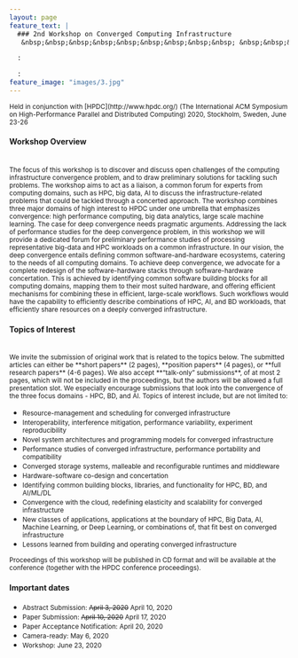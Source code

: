 ```yaml
---
layout: page
feature_text: | 
  ### 2nd Workshop on Converged Computing Infrastructure
   &nbsp;&nbsp;&nbsp;&nbsp;&nbsp;&nbsp;&nbsp;&nbsp;&nbsp; &nbsp;&nbsp;&nbsp;&nbsp;&nbsp;&nbsp;&nbsp;&nbsp;&nbsp; &nbsp;&nbsp;&nbsp;&nbsp;&nbsp;&nbsp;&nbsp;&nbsp;&nbsp; &nbsp;&nbsp;&nbsp;&nbsp;&nbsp;&nbsp;&nbsp;&nbsp;&nbsp;  &nbsp;&nbsp;&nbsp;&nbsp;&nbsp;&nbsp;&nbsp;&nbsp;&nbsp; &nbsp;&nbsp;&nbsp;&nbsp;&nbsp;&nbsp;&nbsp;&nbsp;&nbsp; June 23, 2020 Stockholm, Sweden

  :

  :
feature_image: "images/3.jpg"
---
```


<small>
Held in conjunction with [HPDC](http://www.hpdc.org/) (The International ACM Symposium on High-Performance Parallel and Distributed Computing) 2020, Stockholm, Sweden, June 23-26
</small>

#### Workshop Overview	
<br/>
<small>
The focus of this workshop is to discover and discuss open challenges of the computing infrastructure convergence problem, and to draw preliminary solutions for tackling such problems. The workshop aims to act as a liaison, a common forum for experts from computing domains, such as HPC, big data, AI to discuss the infrastructure-related problems that could be tackled through a concerted approach. The workshop combines three major domains of high interest to HPDC under one umbrella that emphasizes convergence: high performance computing, big data analytics, large scale machine learning. 
</small>

<small>
The case for deep convergence needs pragmatic arguments. Addressing the lack of performance studies for the deep convergence problem, in this workshop we will provide a dedicated forum for preliminary performance studies of processing representative big-data and HPC workloads on a common infrastructure. In our vision, the deep convergence entails defining common software-and-hardware ecosystems, catering to the needs of all computing domains. To achieve deep convergence, we advocate for a complete redesign of the software-hardware stacks through software-hardware concertation. This is achieved by identifying common software building blocks for all computing domains, mapping them to their most suited hardware, and offering efficient mechanisms for combining these in efficient, large-scale workflows. Such workflows would have the capability to efficiently describe combinations of HPC, AI, and BD workloads, that efficiently share resources on a deeply converged infrastructure.
</small>

#### Topics of Interest
<br/>
<small>
We invite the submission of original work that is related to the topics below. The submitted articles
can either be **short papers** (2 pages), **position papers** (4 pages), or **full research papers** (4-6 pages). We
also accept **“talk-only” submissions**, of at most 2 pages, which will not be included in the proceedings, but
the authors will be allowed a full presentation slot. We especially encourage submissions that look into
the convergence of the three focus domains - HPC, BD, and AI.
Topics of interest include, but are not limited to:</small>

* <small> Resource-management and scheduling for converged infrastructure </small>
* <small> Interoperability, interference mitigation, performance variability, experiment reproducibility </small>
* <small> Novel system architectures and programming models for converged infrastructure</small>
* <small> Performance studies of converged infrastructure, performance portability and compatibility</small>
* <small> Converged storage systems, malleable and reconfigurable runtimes and middleware</small>
* <small> Hardware-software co-design and concertation</small>
* <small> Identifying common building blocks, libraries, and functionality for HPC, BD, and AI/ML/DL</small>
* <small> Convergence with the cloud, redefining elasticity and scalability for converged infrastructure</small>
* <small> New classes of applications, applications at the boundary of HPC, Big Data, AI, Machine Learning, or Deep Learning, or combinations of, that fit best on converged infrastructure</small>
* <small> Lessons learned from building and operating converged infrastructure </small>

<small>
Proceedings of this workshop will be published in CD format and will be available at the
conference (together with the HPDC conference proceedings).
</small>

#### Important dates

* <small>Abstract Submission: <a>~~April 3, 2020~~</a> <a>April 10, 2020</a> </small>
* <small>Paper Submission: <a>~~April 10, 2020~~</a> <a>April 17, 2020</a> </small>
* <small>Paper Acceptance Notification: April 20, 2020</small>
* <small>Camera-ready: May 6, 2020</small>
* <small>Workshop: June 23, 2020</small>
